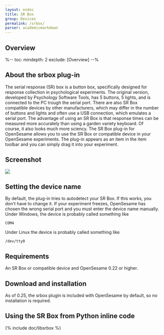 ```yaml
---
layout: osdoc
title: SR Box
group: Devices
permalink: /srbox/
parser: academicmarkdown
---
```


## Overview

%--
toc:
 mindepth: 2
 exclude: [Overview]
--%

## About the srbox plug-in

The serial response (SR) box is a button box, specifically designed for response collection in psychological experiments. The original version, developed by Psychology Software Tools, has 5 buttons, 5 lights, and is connected to the PC trough the serial port. There are also SR Box compatible devices by other manufacturers, which may differ in the number of buttons and lights and often use a USB connection, which emulates a serial port. The advantage of using an SR Box is that response times can be measured more accurately than using a garden variety keyboard. Of course, it also looks much more sciency. The SR Box plug-in for OpenSesame allows you to use the SR Box or compatible device in your OpenSesame experiments. The plug-in appears as an item in the item toolbar and you can simply drag it into your experiment.

## Screenshot

![](/img/fig/fig7.7.1.png)

## Setting the device name

By default, the plug-in tries to autodetect your SR Box. If this works, you don't have to change it. If your experiment freezes, OpenSesame has chosen the wrong serial port and you must enter the device name manually. Under Windows, the device is probably called something like

	COM4

Under Linux the device is probably called something like

	/dev/tty0

## Requirements

An SR Box or compatible device and OpenSesame 0.22 or higher.

## Download and installation

As of 0.25, the srbox plugin is included with OpenSesame by default, so no installation is required.

## Using the SR Box from Python inline code

{% include doc/libsrbox %}
